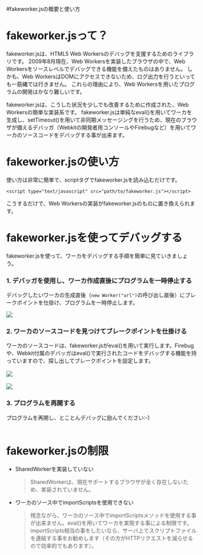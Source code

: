 #fakeworker.jsの概要と使い方

# fakeworker.jsって？ #
fakeworker.jsは、HTML5 Web Workersのデバッグを支援するためのライブラリです。
2009年8月現在、Web Workersを実装したブラウザの中で、Web Workersをソースレベルでデバッグできる機能を備えたものはありません。
しかも、Web WorkersはDOMにアクセスできないため、ログ出力を行うといっても一筋縄では行きません。
これらの理由により、Web Workersを用いたプログラムの開発はかなり難しいです。

fakeworker.jsは、こうした状況を少しでも改善するために作成された、Web Workersの簡単な実装系です。
fakeworker.jsは単純なeval()を用いてワーカを生成し、setTimeout()を用いて非同期メッセージングを行うため、現在のブラウザが備えるデバッガ（Webkitの開発者用コンソールやFirebugなど）を用いてワーカのソースコードをデバッグする事が出来ます。

# fakeworker.jsの使い方 #

使い方は非常に簡単で、scriptタグでfakeworker.jsを読み込むだけです。

```
<script type="text/javascript" src="path/to/fakeworker.js"></script>
```

こうするだけで、Web Workersの実装がfakeworker.jsのものに置き換えられます。

# fakeworker.jsを使ってデバッグする #

fakeworker.jsを使って、ワーカをデバッグする手順を簡単に見ていきましょう。


### 1. デバッガを使用し、ワーカ作成直後にプログラムを一時停止する ###
デバッグしたいワーカの生成直後（`new Worker("url")`の呼び出し直後）にブレークポイントを仕掛け、プログラムを一時停止します。

<img src='http://fakeworker-js.googlecode.com/hg/doc/pause_program.png'>


<h3>2. ワーカのソースコードを見つけてブレークポイントを仕掛ける</h3>
ワーカのソースコードは、fakeworker.jsがeval()を用いて実行します。Firebugや、Webkit付属のデバッガはeval()で実行されたコードをデバッグする機能を持っていますので、探し出してブレークポイントを設定します。<br>
<br>
<img src='http://fakeworker-js.googlecode.com/hg/doc/select_evaled_code.png'><br><br>
<img src='http://fakeworker-js.googlecode.com/hg/doc/add_breakpoint.png'>


<h3>3. プログラムを再開する</h3>
プログラムを再開し、とことんデバッグに励んでください:-)<br>
<br>
<h1>fakeworker.jsの制限</h1>
<ul><li>SharedWorkerを実装していない<br>
<blockquote>SharedWorkerは、現在サポートするブラウザが全く存在しないため、実装されていません。<br>
</blockquote></li><li>ワーカのソース中でimportScriptsを使用できない<br>
<blockquote>残念ながら、ワーカのソース中でimportScriptsメソッドを使用する事が出来ません。eval()を用いてワーカを実現する事による制限です。importScripts相当の事をしたいなら、サーバ上でスクリプトファイルを連結する事をお勧めします（その方がHTTPリクエストを減らせるので効率的でもあります）。